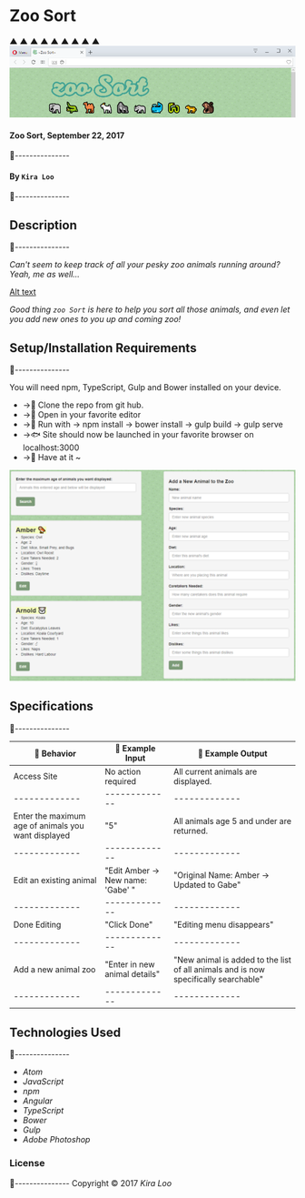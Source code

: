 
# Zoo Sort
▲ ▲ ▲ ▲ ▲ ▲ ▲ ▲ ▲
![Alt text](resources/img/zoosortss.png)

#### Zoo Sort, September 22, 2017
🐘---------------

#### By `Kira Loo`
🐃---------------

## Description
🐅---------------

_Can't seem to keep track of all your pesky zoo animals running around? Yeah, me as well..._

[Alt text](resources/img/zoosort.png)

_Good thing `zoo Sort` is here to help you sort all those animals, and even let you add new ones to you up and coming zoo!_  

## Setup/Installation Requirements
🐬---------------

You will need npm, TypeScript, Gulp and Bower installed on your device.

* ->🦌 Clone the repo from git hub.
* ->🦃 Open in your favorite editor
* ->🐆 Run with -> npm install  -> bower install -> gulp build -> gulp serve
* ->🐟 Site should now be launched in your favorite browser on localhost:3000
* ->🦆 Have at it ~

![Alt text](resources/img/zoosortss2.png)

## Specifications
🐧---------------

| 🐣 Behavior      | 🐤 Example Input      | 🐥 Example Output       |
| ------------- | ------------- | ------------- |
|Access Site | No action required| All current animals are displayed.|
| ------------- | ------------- | ------------- |
|Enter the maximum age of animals you want displayed| "5" | All animals age 5 and under are returned.|
| ------------- | ------------- | ------------- |
|Edit an existing animal | "Edit Amber -> New name: 'Gabe' "| "Original Name: Amber -> Updated to Gabe"|
| ------------- | ------------- | ------------- |
| Done Editing | "Click Done" | "Editing menu disappears" |
| ------------- | ------------- | ------------- |
| Add a new animal zoo | "Enter in new animal details" | "New animal is added to the list of all animals and is now specifically searchable" |
| ------------- | ------------- | ------------- |

## Technologies Used
🐍---------------

* _Atom_
* _JavaScript_
* _npm_
* _Angular_
* _TypeScript_
* _Bower_
* _Gulp_
* _Adobe Photoshop_

### License
🦍---------------
Copyright &copy; 2017 _Kira Loo_
